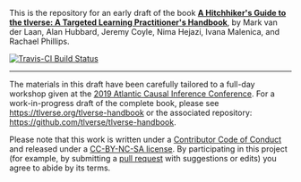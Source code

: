 This is the repository for an early draft of the book [**A Hitchhiker's
Guide to the tlverse: A Targeted Learning Practitioner's
Handbook**](http://tlverse.org/acic2019-workshop), by Mark van der Laan, Alan
Hubbard, Jeremy Coyle, Nima Hejazi, Ivana Malenica, and Rachael Phillips.

[![Travis-CI Build Status](https://travis-ci.org/tlverse/acic2019-workshop.svg?branch=master)](https://travis-ci.org/tlverse/acic2019-workshop)

---

The materials in this draft have been carefully tailored to a full-day
workshop given at the [2019 Atlantic Causal Inference
Conference](https://mcgill.ca/epi-biostat-occh/news-events/atlantic-causal-inference-conference-2019).
For a work-in-progress draft of the complete book, please see
https://tlverse.org/tlverse-handbook or the associated repository:
https://github.com/tlverse/tlverse-handbook.

Please note that this work is written under a [Contributor Code of
Conduct](CONDUCT.md) and released under a [CC-BY-NC-SA
license](https://creativecommons.org/licenses/by-nc-sa/3.0/us/). By
participating in this project (for example, by submitting a [pull
request](https://github.com/tlverse/tlverse-handbook/issues) with suggestions or
edits) you agree to abide by its terms.
